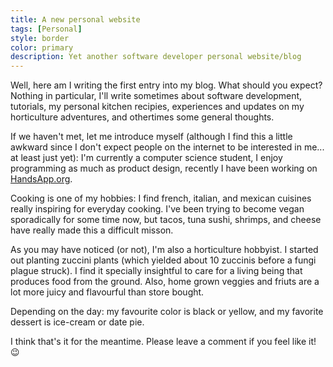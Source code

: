 ```yaml
---
title: A new personal website
tags: [Personal]
style: border
color: primary
description: Yet another software developer personal website/blog
---
```


Well, here am I writing the first entry into my blog. What should you expect? Nothing in particular, I'll write sometimes about software development, tutorials, my personal kitchen recipies, experiences and updates on my horticulture adventures, and othertimes some general thoughts.

If we haven't met, let me introduce myself (although I find this a little awkward since I don't expect people on the internet to be interested in me... at least just yet): I'm currently a computer science student, I enjoy programming as much as product design, recently I have been working on [HandsApp.org](https://handsapp.org).

Cooking is one of my hobbies: I find french, italian, and mexican cuisines really inspiring for everyday cooking. I've been trying to become vegan sporadically for some time now, but tacos, tuna sushi, shrimps, and cheese have really made this a difficult misson.

As you may have noticed (or not), I'm also a horticulture hobbyist. I started out planting zuccini plants (which yielded about 10 zuccinis before a fungi plague struck). I find it specially insightful to care for a living being that produces food from the ground. Also, home grown veggies and friuts are a lot more juicy and flavourful than store bought.

Depending on the day: my favourite color is black or yellow, and  my favorite dessert is ice-cream or date pie.

I think that's it for the meantime. Please leave a comment if you feel like it! :wink:
